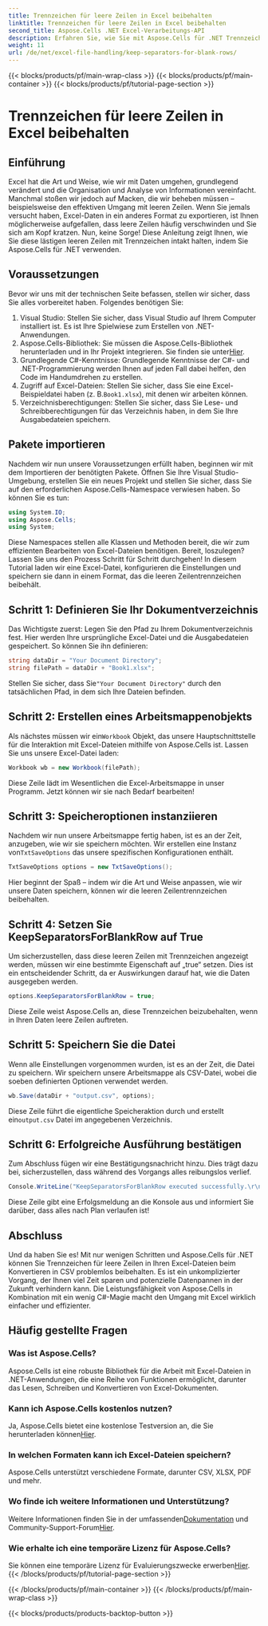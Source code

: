 ```yaml
---
title: Trennzeichen für leere Zeilen in Excel beibehalten
linktitle: Trennzeichen für leere Zeilen in Excel beibehalten
second_title: Aspose.Cells .NET Excel-Verarbeitungs-API
description: Erfahren Sie, wie Sie mit Aspose.Cells für .NET Trennzeichen für leere Zeilen in Excel beibehalten. Schritt-für-Schritt-Anleitung mit Codebeispielen.
weight: 11
url: /de/net/excel-file-handling/keep-separators-for-blank-rows/
---
```


{{< blocks/products/pf/main-wrap-class >}}
{{< blocks/products/pf/main-container >}}
{{< blocks/products/pf/tutorial-page-section >}}

# Trennzeichen für leere Zeilen in Excel beibehalten

## Einführung
Excel hat die Art und Weise, wie wir mit Daten umgehen, grundlegend verändert und die Organisation und Analyse von Informationen vereinfacht. Manchmal stoßen wir jedoch auf Macken, die wir beheben müssen – beispielsweise den effektiven Umgang mit leeren Zeilen. Wenn Sie jemals versucht haben, Excel-Daten in ein anderes Format zu exportieren, ist Ihnen möglicherweise aufgefallen, dass leere Zeilen häufig verschwinden und Sie sich am Kopf kratzen. Nun, keine Sorge! Diese Anleitung zeigt Ihnen, wie Sie diese lästigen leeren Zeilen mit Trennzeichen intakt halten, indem Sie Aspose.Cells für .NET verwenden.
## Voraussetzungen
Bevor wir uns mit der technischen Seite befassen, stellen wir sicher, dass Sie alles vorbereitet haben. Folgendes benötigen Sie:
1. Visual Studio: Stellen Sie sicher, dass Visual Studio auf Ihrem Computer installiert ist. Es ist Ihre Spielwiese zum Erstellen von .NET-Anwendungen.
2.  Aspose.Cells-Bibliothek: Sie müssen die Aspose.Cells-Bibliothek herunterladen und in Ihr Projekt integrieren. Sie finden sie unter[Hier](https://releases.aspose.com/cells/net/).
3. Grundlegende C#-Kenntnisse: Grundlegende Kenntnisse der C#- und .NET-Programmierung werden Ihnen auf jeden Fall dabei helfen, den Code im Handumdrehen zu erstellen.
4. Zugriff auf Excel-Dateien: Stellen Sie sicher, dass Sie eine Excel-Beispieldatei haben (z. B.`Book1.xlsx`), mit denen wir arbeiten können.
5. Verzeichnisberechtigungen: Stellen Sie sicher, dass Sie Lese- und Schreibberechtigungen für das Verzeichnis haben, in dem Sie Ihre Ausgabedateien speichern.
## Pakete importieren
Nachdem wir nun unsere Voraussetzungen erfüllt haben, beginnen wir mit dem Importieren der benötigten Pakete. Öffnen Sie Ihre Visual Studio-Umgebung, erstellen Sie ein neues Projekt und stellen Sie sicher, dass Sie auf den erforderlichen Aspose.Cells-Namespace verwiesen haben. So können Sie es tun:
```csharp
using System.IO;
using Aspose.Cells;
using System;
```
Diese Namespaces stellen alle Klassen und Methoden bereit, die wir zum effizienten Bearbeiten von Excel-Dateien benötigen.
Bereit, loszulegen? Lassen Sie uns den Prozess Schritt für Schritt durchgehen! In diesem Tutorial laden wir eine Excel-Datei, konfigurieren die Einstellungen und speichern sie dann in einem Format, das die leeren Zeilentrennzeichen beibehält.
## Schritt 1: Definieren Sie Ihr Dokumentverzeichnis
Das Wichtigste zuerst: Legen Sie den Pfad zu Ihrem Dokumentverzeichnis fest. Hier werden Ihre ursprüngliche Excel-Datei und die Ausgabedateien gespeichert. So können Sie ihn definieren:
```csharp
string dataDir = "Your Document Directory";
string filePath = dataDir + "Book1.xlsx";
```
Stellen Sie sicher, dass Sie`"Your Document Directory"` durch den tatsächlichen Pfad, in dem sich Ihre Dateien befinden.
## Schritt 2: Erstellen eines Arbeitsmappenobjekts
 Als nächstes müssen wir ein`Workbook` Objekt, das unsere Hauptschnittstelle für die Interaktion mit Excel-Dateien mithilfe von Aspose.Cells ist. Lassen Sie uns unsere Excel-Datei laden:
```csharp
Workbook wb = new Workbook(filePath);
```
Diese Zeile lädt im Wesentlichen die Excel-Arbeitsmappe in unser Programm. Jetzt können wir sie nach Bedarf bearbeiten!
## Schritt 3: Speicheroptionen instanziieren
 Nachdem wir nun unsere Arbeitsmappe fertig haben, ist es an der Zeit, anzugeben, wie wir sie speichern möchten. Wir erstellen eine Instanz von`TxtSaveOptions` das unsere spezifischen Konfigurationen enthält.
```csharp
TxtSaveOptions options = new TxtSaveOptions();
```
Hier beginnt der Spaß – indem wir die Art und Weise anpassen, wie wir unsere Daten speichern, können wir die leeren Zeilentrennzeichen beibehalten.
## Schritt 4: Setzen Sie KeepSeparatorsForBlankRow auf True
Um sicherzustellen, dass diese leeren Zeilen mit Trennzeichen angezeigt werden, müssen wir eine bestimmte Eigenschaft auf „true“ setzen. Dies ist ein entscheidender Schritt, da er Auswirkungen darauf hat, wie die Daten ausgegeben werden.
```csharp
options.KeepSeparatorsForBlankRow = true;
```
Diese Zeile weist Aspose.Cells an, diese Trennzeichen beizubehalten, wenn in Ihren Daten leere Zeilen auftreten.
## Schritt 5: Speichern Sie die Datei
Wenn alle Einstellungen vorgenommen wurden, ist es an der Zeit, die Datei zu speichern. Wir speichern unsere Arbeitsmappe als CSV-Datei, wobei die soeben definierten Optionen verwendet werden.
```csharp
wb.Save(dataDir + "output.csv", options);
```
 Diese Zeile führt die eigentliche Speicheraktion durch und erstellt ein`output.csv` Datei im angegebenen Verzeichnis.
## Schritt 6: Erfolgreiche Ausführung bestätigen
Zum Abschluss fügen wir eine Bestätigungsnachricht hinzu. Dies trägt dazu bei, sicherzustellen, dass während des Vorgangs alles reibungslos verlief. 
```csharp
Console.WriteLine("KeepSeparatorsForBlankRow executed successfully.\r\n");
```
Diese Zeile gibt eine Erfolgsmeldung an die Konsole aus und informiert Sie darüber, dass alles nach Plan verlaufen ist!
## Abschluss
Und da haben Sie es! Mit nur wenigen Schritten und Aspose.Cells für .NET können Sie Trennzeichen für leere Zeilen in Ihren Excel-Dateien beim Konvertieren in CSV problemlos beibehalten. Es ist ein unkomplizierter Vorgang, der Ihnen viel Zeit sparen und potenzielle Datenpannen in der Zukunft verhindern kann. Die Leistungsfähigkeit von Aspose.Cells in Kombination mit ein wenig C#-Magie macht den Umgang mit Excel wirklich einfacher und effizienter.
## Häufig gestellte Fragen
### Was ist Aspose.Cells?
Aspose.Cells ist eine robuste Bibliothek für die Arbeit mit Excel-Dateien in .NET-Anwendungen, die eine Reihe von Funktionen ermöglicht, darunter das Lesen, Schreiben und Konvertieren von Excel-Dokumenten.
### Kann ich Aspose.Cells kostenlos nutzen?
 Ja, Aspose.Cells bietet eine kostenlose Testversion an, die Sie herunterladen können[Hier](https://releases.aspose.com/).
### In welchen Formaten kann ich Excel-Dateien speichern?
Aspose.Cells unterstützt verschiedene Formate, darunter CSV, XLSX, PDF und mehr.
### Wo finde ich weitere Informationen und Unterstützung?
 Weitere Informationen finden Sie in der umfassenden[Dokumentation](https://reference.aspose.com/cells/net/) und Community-Support-Forum[Hier](https://forum.aspose.com/c/cells/9).
### Wie erhalte ich eine temporäre Lizenz für Aspose.Cells?
 Sie können eine temporäre Lizenz für Evaluierungszwecke erwerben[Hier](https://purchase.aspose.com/temporary-license/).
{{< /blocks/products/pf/tutorial-page-section >}}

{{< /blocks/products/pf/main-container >}}
{{< /blocks/products/pf/main-wrap-class >}}

{{< blocks/products/products-backtop-button >}}
